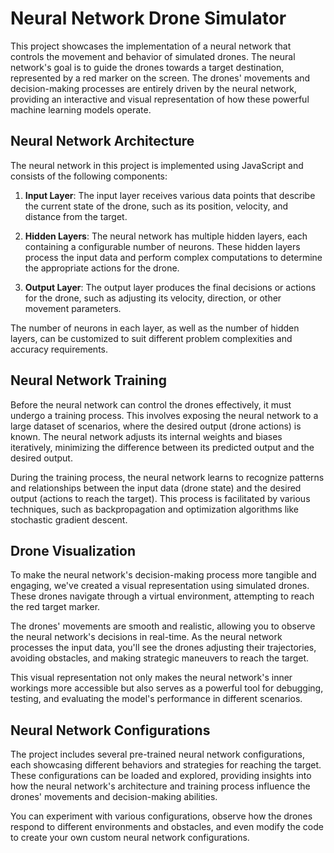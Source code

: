 # Neural Network Drone Simulator

This project showcases the implementation of a neural network that controls the movement and behavior of simulated drones. The neural network's goal is to guide the drones towards a target destination, represented by a red marker on the screen. The drones' movements and decision-making processes are entirely driven by the neural network, providing an interactive and visual representation of how these powerful machine learning models operate.

## Neural Network Architecture

The neural network in this project is implemented using JavaScript and consists of the following components:

1. **Input Layer**: The input layer receives various data points that describe the current state of the drone, such as its position, velocity, and distance from the target.

2. **Hidden Layers**: The neural network has multiple hidden layers, each containing a configurable number of neurons. These hidden layers process the input data and perform complex computations to determine the appropriate actions for the drone.

3. **Output Layer**: The output layer produces the final decisions or actions for the drone, such as adjusting its velocity, direction, or other movement parameters.

The number of neurons in each layer, as well as the number of hidden layers, can be customized to suit different problem complexities and accuracy requirements.

## Neural Network Training

Before the neural network can control the drones effectively, it must undergo a training process. This involves exposing the neural network to a large dataset of scenarios, where the desired output (drone actions) is known. The neural network adjusts its internal weights and biases iteratively, minimizing the difference between its predicted output and the desired output.

During the training process, the neural network learns to recognize patterns and relationships between the input data (drone state) and the desired output (actions to reach the target). This process is facilitated by various techniques, such as backpropagation and optimization algorithms like stochastic gradient descent.

## Drone Visualization

To make the neural network's decision-making process more tangible and engaging, we've created a visual representation using simulated drones. These drones navigate through a virtual environment, attempting to reach the red target marker.

The drones' movements are smooth and realistic, allowing you to observe the neural network's decisions in real-time. As the neural network processes the input data, you'll see the drones adjusting their trajectories, avoiding obstacles, and making strategic maneuvers to reach the target.

This visual representation not only makes the neural network's inner workings more accessible but also serves as a powerful tool for debugging, testing, and evaluating the model's performance in different scenarios.

## Neural Network Configurations

The project includes several pre-trained neural network configurations, each showcasing different behaviors and strategies for reaching the target. These configurations can be loaded and explored, providing insights into how the neural network's architecture and training process influence the drones' movements and decision-making abilities.

You can experiment with various configurations, observe how the drones respond to different environments and obstacles, and even modify the code to create your own custom neural network configurations.

